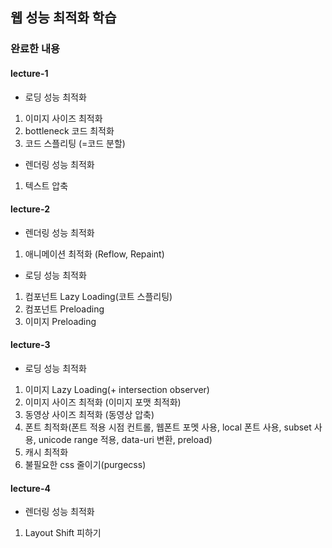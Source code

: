 ## 웹 성능 최적화 학습

### 완료한 내용

#### lecture-1

- 로딩 성능 최적화

1. 이미지 사이즈 최적화
2. bottleneck 코드 최적화
3. 코드 스플리팅 (=코드 분할)

- 렌더링 성능 최적화

1. 텍스트 압축

#### lecture-2

- 렌더링 성능 최적화

1. 애니메이션 최적화 (Reflow, Repaint)

- 로딩 성능 최적화

1. 컴포넌트 Lazy Loading(코트 스플리팅)
2. 컴포넌트 Preloading
3. 이미지 Preloading

#### lecture-3

- 로딩 성능 최적화

1. 이미지 Lazy Loading(+ intersection observer)
2. 이미지 사이즈 최적화 (이미지 포맷 최적화)
3. 동영상 사이즈 최적화 (동영상 압축)
4. 폰트 최적화(폰트 적용 시점 컨트롤, 웹폰트 포멧 사용, local 폰트 사용, subset 사용, unicode range 적용, data-uri 변환, preload)
5. 캐시 최적화
6. 불필요한 css 줄이기(purgecss)

#### lecture-4

- 렌더링 성능 최적화

1. Layout Shift 피하기
